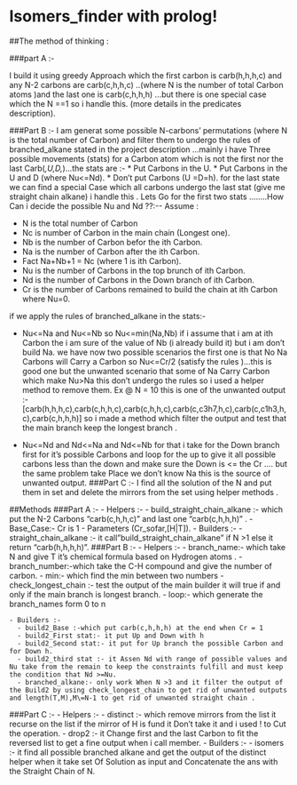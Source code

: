 # Isomers_finder  with prolog!


##The method of thinking  :

###part A :-

  I build it using greedy Approach which the first carbon is carb(h,h,h,c) and any N-2 carbons are carb(c,h,h,c)  ..(where N is the number of total Carbon atoms )and the last one is carb(c,h,h,h) ...but there is one special case which the N ==1 so i handle this. (more details in the predicates description).

###Part B :-
  I am generat some possible N-carbons’ permutations (where N is the total number of Carbon) and filter them to undergo the rules of branched_alkane stated in the project description ...mainly i have Three possible movements (stats) for a Carbon atom which is not the first nor the last Carb(_,U,D,_)...the stats are :-
    * Put Carbons in the U.
    * Put Carbons in the U and D (where Nu<=Nd).
    * Don’t put Carbons (U =D=h).
for the last state we can find a special Case which all carbons undergo the last stat (give me straight chain alkane) i handle this .
Lets Go for the first two stats ……..How Can i decide the possible Nu and Nd ??:--
Assume :
  * N  is the total number of Carbon
  * Nc is number of Carbon in the main chain (Longest one).
  * Nb is the number of Carbon befor the ith Carbon.
  * Na is the number of Carbon after the ith Carbon.
  * Fact Na+Nb+1 = Nc (where 1 is  ith Carbon).
  * Nu is the number of Carbons in the top brunch of ith Carbon.
  * Nd is the number of Carbons in the Down branch of ith Carbon.
  * Cr is the number of Carbons remained to build the chain at ith Carbon where Nu=0.

if we apply the rules of branched_alkane in the stats:-

  * Nu<=Na and Nu<=Nb so Nu<=min(Na,Nb) if i assume that i am at ith Carbon the i am sure of the value of Nb (i already build it) but i am don’t build Na.
  we have now two possible scenarios the first one is that No Na Carbons will
  Carry a Carbon so Nu<=Cr/2 (satisfy the rules )...this is good one but the unwanted scenario that some of Na Carry Carbon which make Nu>Na this don’t undergo the rules so i used a helper method to remove them.
  Ex @ N = 10 this is one of the unwanted output :-
  [carb(h,h,h,c),carb(c,h,h,c),carb(c,h,h,c),carb(c,c3h7,h,c),carb(c,c1h3,h,c),carb(c,h,h,h)]
  so  i made a method which filter the output and test that the main branch keep the longest branch .

 * Nu<=Nd and Nd<=Na and Nd<=Nb for that i take for the Down branch first for it’s possible Carbons and loop for the up to give it all possible carbons less than the down and make sure the Down is <= the Cr  …. but the same problem take Place we don’t know Na this is the source of unwanted output.
###Part C :-
I find all the solution of the N and put them in set and delete the mirrors from the set  using helper methods .

##Methods
###Part A :-
    - Helpers :-
        - build_straight_chain_alkane :- which put the N-2 Carbons “carb(c,h,h,c)” and last one “carb(c,h,h,h)” .
        - Base_Case:- Cr is 1
        - Parameters (Cr_sofar,[H|T]).
    - Builders :-
        - straight_chain_alkane :- it call”build_straight_chain_alkane” if N >1 else it return “carb(h,h,h,h)”.
###Part B :-
    - Helpers :-
      - branch_name:- which take N and give T  it’s chemical formula based on Hydrogen atoms .
      - branch_number:-which take the C-H compound and give  the number of carbon.
      - min:- which find the min between two numbers
      - check_longest_chain :- test the output of the main builder
      it will true if and only if the main branch is longest branch.
      - loop:- which generate the branch_names form 0 to n

    - Builders :-
      - build2_Base :-which put carb(c,h,h,h) at the end when Cr = 1
      - build2_First stat:- it put Up and Down with h
      - build2_Second stat:- it put for Up branch the possible Carbon and for Down h.
      - build2_third stat :- it Assen Nd with range of possible values and Nu take from the remain to keep the constraints fulfill and must keep the condition that Nd >=Nu.
      - branched_alkane:- only work When N >3 and it filter the output of the Build2 by using check_longest_chain to get rid of unwanted outputs and length(T,M),M\=N-1 to get rid of unwanted straight chain .
###Part C :-
    - Helpers :-
      - distinct :- which remove mirrors from the list it recurse on the list if the mirror of H is fund it Don’t take it and i used ! to Cut the operation.
      - drop2 :- it Change first and the last Carbon to fit the reversed list to get a fine output when i call member.
    - Builders :-
      - isomers :- it find all possible branched alkane and get the output of the distinct helper when it take set Of Solution as input and Concatenate the ans with the Straight Chain of N.
